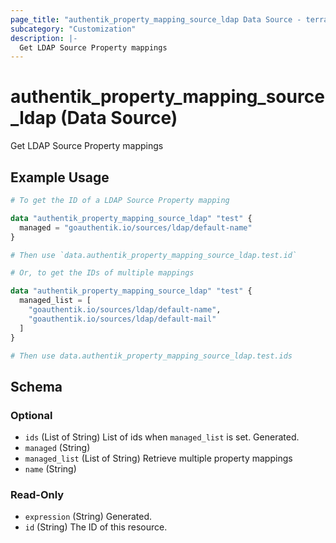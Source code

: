 ```yaml
---
page_title: "authentik_property_mapping_source_ldap Data Source - terraform-provider-authentik"
subcategory: "Customization"
description: |-
  Get LDAP Source Property mappings
---
```


# authentik_property_mapping_source_ldap (Data Source)

Get LDAP Source Property mappings

## Example Usage

```terraform
# To get the ID of a LDAP Source Property mapping

data "authentik_property_mapping_source_ldap" "test" {
  managed = "goauthentik.io/sources/ldap/default-name"
}

# Then use `data.authentik_property_mapping_source_ldap.test.id`

# Or, to get the IDs of multiple mappings

data "authentik_property_mapping_source_ldap" "test" {
  managed_list = [
    "goauthentik.io/sources/ldap/default-name",
    "goauthentik.io/sources/ldap/default-mail"
  ]
}

# Then use data.authentik_property_mapping_source_ldap.test.ids
```

<!-- schema generated by tfplugindocs -->
## Schema

### Optional

- `ids` (List of String) List of ids when `managed_list` is set. Generated.
- `managed` (String)
- `managed_list` (List of String) Retrieve multiple property mappings
- `name` (String)

### Read-Only

- `expression` (String) Generated.
- `id` (String) The ID of this resource.
